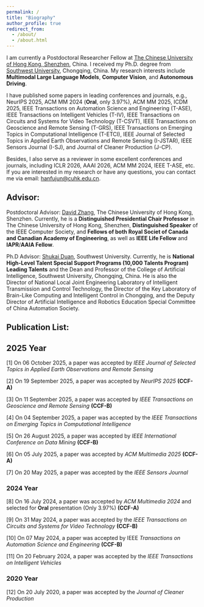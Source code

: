 ```yaml
---
permalink: /
title: "Biography"
author_profile: true
redirect_from: 
  - /about/
  - /about.html
---
```


I am currently a Postdoctoral Researcher Fellow at [The Chinese University of Hong Kong, Shenzhen](https://www.cuhk.edu.cn/zh-hans), China. I received my Ph.D. degree from [Southwest University](https://www.swu.edu.cn/), Chongqing, China. My research interests include **Multimodal Large Language Models**, **Computer Vision**, and **Autonomous Driving**. 

I have published some papers in leading conferences and journals, e.g., NeurIPS 2025, ACM MM 2024 (**Oral**, only 3.97%), ACM MM 2025, ICDM 2025, IEEE Transactions on Automation Science and Engineering (T-ASE), IEEE Transactions on Intelligent Vehicles (T-IV), IEEE Transactions on Circuits and Systems for Video Technology (T-CSVT), IEEE Transactions on Geoscience and Remote Sensing (T-GRS), IEEE Transactions on Emerging Topics in Computational Intelligence (T-ETCI), IEEE Journal of Selected Topics in Applied Earth Observations and Remote Sensing (I-JSTAR), IEEE Sensors Journal (I-SJ), and Journal of Cleaner Production (J-CP). 

Besides, I also serve as a reviewer in some excellent conferences and journals, including ICLR 2026, AAAI 2026, ACM MM 2024, IEEE T-ASE, etc. If you are interested in my research or have any questions, you can contact me via email: [hanfujun@cuhk.edu.cn](hanfujun@cuhk.edu.cn).

## Advisor:

Postdoctoral Advisor: [David Zhang](https://scholar.google.com/citations?user=IOagLnEAAAAJ&hl=en), The Chinese University of Hong Kong, Shenzhen. Currently, he is a **Distinguished Presidential Chair Professor** in The Chinese University of Hong Kong, Shenzhen, **Distinguished Speaker** of the IEEE Computer Society, and **Fellows of both Royal Societ of Canada and Canadian Academy of Engineering**, as well as **IEEE Life Fellow** and **IAPR**/**AAIA Fellow**.

Ph.D Advisor: [Shukai Duan](https://scholar.google.com/citations?user=c_zpF_kAAAAJ&hl=zh-CN), Southwest University. Currently, he is **National High-Level Talent Special Support Programs (10,000 Talents Program) Leading Talents** and the Dean and Professor of the College of Artificial Intelligence, Southwest University, Chongqing, China. He is also the Director of National Local Joint Engineering Laboratory of Intelligent Transmission and Control Technology, the Director of the Key Laboratory of Brain-Like Computing and Intelligent Control in Chongqing, and the Deputy Director of Artificial Intelligence and Robotics Education Special Committee of China Automation Society.

## Publication List:

## 2025 Year ##

[1] On 06 October 2025, a paper was accepted by *IEEE Journal of Selected Topics in Applied Earth Observations and Remote Sensing*

[2] On 19 September 2025, a paper was accepted by *NeurIPS 2025* **(CCF-A)**

[3] On 11 September 2025, a paper was accepted by *IEEE Transactions on Geoscience and Remote Sensing* **(CCF-B)**

[4] On 04 September 2025, a paper was accepted by the *IEEE Transactions on Emerging Topics in Computational Intelligence*

[5] On 26 August 2025, a paper was accepted by *IEEE International Conference on Data Mining* **(CCF-B)**

[6] On 05 July 2025, a paper was accepted by *ACM Multimedia 2025* **(CCF-A)**

[7] On 20 May 2025, a paper was accepted by the *IEEE Sensors Journal*

### 2024 Year

[8] On 16 July 2024, a paper was accepted by *ACM Multimedia 2024* and selected for **Oral** presentation (Only 3.97%) **(CCF-A)**

[9] On 31 May 2024, a paper was accepted by the *IEEE Transactions on Circuits and Systems for Video Technology* **(CCF-B)**

[10] On 07 May 2024, a paper was accepted by IEEE *Transactions on Automation Science and Engineering* **(CCF-B)**

[11] On 20 February 2024, a paper was accepted by the *IEEE Transactions on Intelligent Vehicles*

### 2020 Year

[12] On 20 July 2020, a paper was accepted by the *Journal of Cleaner Production*
